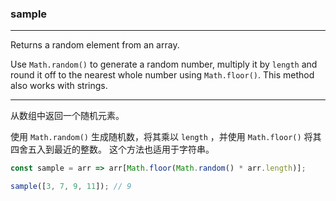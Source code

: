 ### sample

------------

Returns a random element from an array.

Use `Math.random()` to generate a random number, multiply it by `length` and round it off to the nearest whole number using `Math.floor()`.
This method also works with strings.

------------

从数组中返回一个随机元素。

使用 `Math.random()` 生成随机数，将其乘以 `length` ，并使用 `Math.floor()` 将其四舍五入到最近的整数。
这个方法也适用于字符串。


```js
const sample = arr => arr[Math.floor(Math.random() * arr.length)];
```

```js
sample([3, 7, 9, 11]); // 9
```
